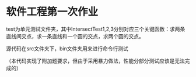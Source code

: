 # 软件工程第一次作业

test为单元测试文件夹，其中IntersectTest1,2,3分别对应三个关键函数：求两条直线间交点，求一条直线和一个圆的交点，求两个圆的交点。

源代码在src文件夹下，bin文件夹用来进行命令行测试

（本代码实现了附加题要求，但由于采用暴力做法，性能分部分测试应该是无法完成的）